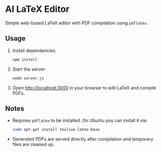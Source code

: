 # AI LaTeX Editor

Simple web-based LaTeX editor with PDF compilation using `pdflatex`.

## Usage

1. Install dependencies:
   ```bash
   npm install
   ```
2. Start the server:
   ```bash
   node server.js
   ```
3. Open [http://localhost:3000](http://localhost:3000) in your browser to edit LaTeX and compile PDFs.

## Notes

- Requires `pdflatex` to be installed. On Ubuntu you can install it via:
  ```bash
  sudo apt-get install texlive-latex-base
  ```
- Generated PDFs are served directly after compilation and temporary files are cleaned up.
